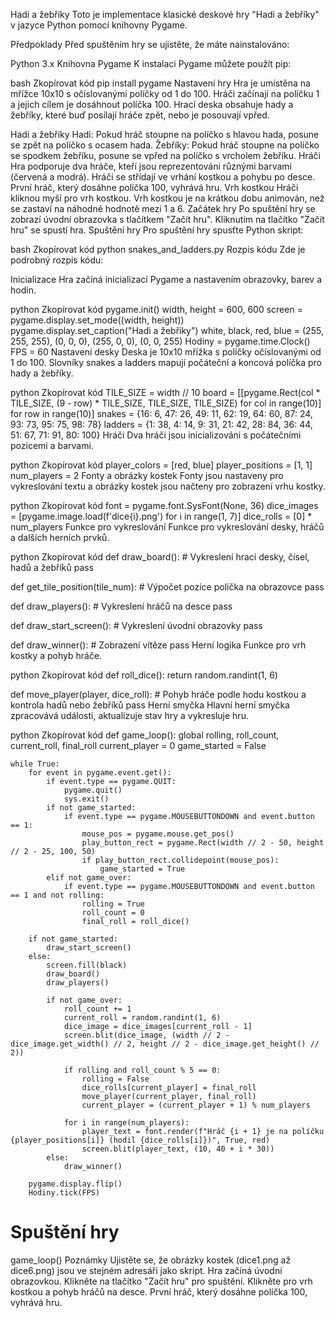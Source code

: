 Hadi a žebříky
Toto je implementace klasické deskové hry "Hadi a žebříky" v jazyce Python pomocí knihovny Pygame.

Předpoklady
Před spuštěním hry se ujistěte, že máte nainstalováno:

Python 3.x
Knihovna Pygame
K instalaci Pygame můžete použít pip:

bash
Zkopírovat kód
pip install pygame
Nastavení hry
Hra je umístěna na mřížce 10x10 s očíslovanými políčky od 1 do 100. Hráči začínají na políčku 1 a jejich cílem je dosáhnout políčka 100. Hrací deska obsahuje hady a žebříky, které buď posílají hráče zpět, nebo je posouvají vpřed.

Hadi a žebříky
Hadi: Pokud hráč stoupne na políčko s hlavou hada, posune se zpět na políčko s ocasem hada.
Žebříky: Pokud hráč stoupne na políčko se spodkem žebříku, posune se vpřed na políčko s vrcholem žebříku.
Hráči
Hra podporuje dva hráče, kteří jsou reprezentováni různými barvami (červená a modrá).
Hráči se střídají ve vrhání kostkou a pohybu po desce.
První hráč, který dosáhne políčka 100, vyhrává hru.
Vrh kostkou
Hráči kliknou myší pro vrh kostkou.
Vrh kostkou je na krátkou dobu animován, než se zastaví na náhodné hodnotě mezi 1 a 6.
Začátek hry
Po spuštění hry se zobrazí úvodní obrazovka s tlačítkem "Začít hru".
Kliknutím na tlačítko "Začít hru" se spustí hra.
Spuštění hry
Pro spuštění hry spusťte Python skript:

bash
Zkopírovat kód
python snakes_and_ladders.py
Rozpis kódu
Zde je podrobný rozpis kódu:

Inicializace
Hra začíná inicializací Pygame a nastavením obrazovky, barev a hodin.

python
Zkopírovat kód
pygame.init()
width, height = 600, 600
screen = pygame.display.set_mode((width, height))
pygame.display.set_caption("Hadi a žebřiky")
white, black, red, blue = (255, 255, 255), (0, 0, 0), (255, 0, 0), (0, 0, 255)
Hodiny = pygame.time.Clock()
FPS = 60
Nastavení desky
Deska je 10x10 mřížka s políčky očíslovanými od 1 do 100. Slovníky snakes a ladders mapují počáteční a koncová políčka pro hady a žebříky.

python
Zkopírovat kód
TILE_SIZE = width // 10
board = [[pygame.Rect(col * TILE_SIZE, (9 - row) * TILE_SIZE, TILE_SIZE, TILE_SIZE) for col in range(10)] for row in range(10)]
snakes = {16: 6, 47: 26, 49: 11, 62: 19, 64: 60, 87: 24, 93: 73, 95: 75, 98: 78}
ladders = {1: 38, 4: 14, 9: 31, 21: 42, 28: 84, 36: 44, 51: 67, 71: 91, 80: 100}
Hráči
Dva hráči jsou inicializováni s počátečními pozicemi a barvami.

python
Zkopírovat kód
player_colors = [red, blue]
player_positions = [1, 1]
num_players = 2
Fonty a obrázky kostek
Fonty jsou nastaveny pro vykreslování textu a obrázky kostek jsou načteny pro zobrazení vrhu kostky.

python
Zkopírovat kód
font = pygame.font.SysFont(None, 36)
dice_images = [pygame.image.load(f'dice{i}.png') for i in range(1, 7)]
dice_rolls = [0] * num_players
Funkce pro vykreslování
Funkce pro vykreslování desky, hráčů a dalších herních prvků.

python
Zkopírovat kód
def draw_board():
    # Vykreslení hrací desky, čísel, hadů a žebříků
    pass

def get_tile_position(tile_num):
    # Výpočet pozice políčka na obrazovce
    pass

def draw_players():
    # Vykreslení hráčů na desce
    pass

def draw_start_screen():
    # Vykreslení úvodní obrazovky
    pass

def draw_winner():
    # Zobrazení vítěze
    pass
Herní logika
Funkce pro vrh kostky a pohyb hráče.

python
Zkopírovat kód
def roll_dice():
    return random.randint(1, 6)

def move_player(player, dice_roll):
    # Pohyb hráče podle hodu kostkou a kontrola hadů nebo žebříků
    pass
Herní smyčka
Hlavní herní smyčka zpracovává události, aktualizuje stav hry a vykresluje hru.

python
Zkopírovat kód
def game_loop():
    global rolling, roll_count, current_roll, final_roll
    current_player = 0
    game_started = False

    while True:
        for event in pygame.event.get():
            if event.type == pygame.QUIT:
                pygame.quit()
                sys.exit()
            if not game_started:
                if event.type == pygame.MOUSEBUTTONDOWN and event.button == 1:
                    mouse_pos = pygame.mouse.get_pos()
                    play_button_rect = pygame.Rect(width // 2 - 50, height // 2 - 25, 100, 50)
                    if play_button_rect.collidepoint(mouse_pos):
                        game_started = True
            elif not game_over:
                if event.type == pygame.MOUSEBUTTONDOWN and event.button == 1 and not rolling:
                    rolling = True
                    roll_count = 0
                    final_roll = roll_dice()

        if not game_started:
            draw_start_screen()
        else:
            screen.fill(black)
            draw_board()
            draw_players()

            if not game_over:
                roll_count += 1
                current_roll = random.randint(1, 6)
                dice_image = dice_images[current_roll - 1]
                screen.blit(dice_image, (width // 2 - dice_image.get_width() // 2, height // 2 - dice_image.get_height() // 2))

                if rolling and roll_count % 5 == 0:
                    rolling = False
                    dice_rolls[current_player] = final_roll
                    move_player(current_player, final_roll)
                    current_player = (current_player + 1) % num_players

                for i in range(num_players):
                    player_text = font.render(f"Hráč {i + 1} je na políčku {player_positions[i]} (hodil {dice_rolls[i]})", True, red)
                    screen.blit(player_text, (10, 40 + i * 30))
            else:
                draw_winner()

        pygame.display.flip()
        Hodiny.tick(FPS)

# Spuštění hry
game_loop()
Poznámky
Ujistěte se, že obrázky kostek (dice1.png až dice6.png) jsou ve stejném adresáři jako skript.
Hra začíná úvodní obrazovkou. Klikněte na tlačítko "Začít hru" pro spuštění.
Klikněte pro vrh kostkou a pohyb hráčů na desce.
První hráč, který dosáhne políčka 100, vyhrává hru.